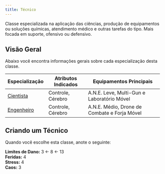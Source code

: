 ```yaml
---
title: Técnico
---
```


Classe especializada na aplicação das ciências, produção de equipamentos ou soluções químicas, atendimento médico e outras tarefas do tipo. Mais focada em suporte, ofensivo ou defensivo.

## Visão Geral

Abaixo você encontra informações gerais sobre cada especialização desta classe.

| Especialização            | Atributos Indicados | Equipamentos Principais                      |
| ------------------------- | ------------------- | -------------------------------------------- |
| [Cientista](scientist.md) | Controle, Cérebro   | A.N.E. Leve, Multi-Gun e Laboratório Móvel   |
| [Engenheiro](engineer.md) | Controle, Cérebro   | A.N.E. Médio, Drone de Combate e Forja Móvel |

## Criando um Técnico
Quando você escolhe esta classe, anote o seguinte:

**Limites de Dano:** 3 <- 8 <- 13  
**Feridas:** 4  
**Stress:** 4  
**Caos:** 3